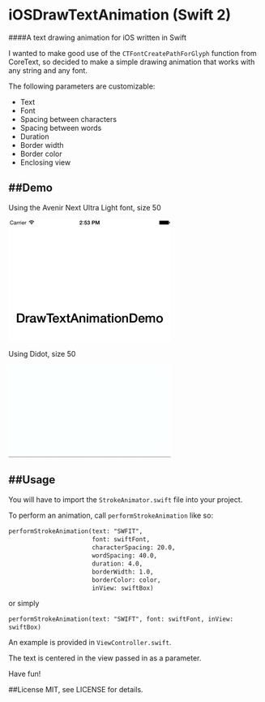 # iOSDrawTextAnimation (Swift 2)
####A text drawing animation for iOS written in Swift

I wanted to make good use of the `CTFontCreatePathForGlyph` function from CoreText, so decided to make a simple drawing animation that works with any string and any font.

The following parameters are customizable:

- Text
- Font
- Spacing between characters
- Spacing between words
- Duration
- Border width
- Border color
- Enclosing view

##Demo
----------
Using the Avenir Next Ultra Light font, size 50

![DrawTextAnimation on the string "Swift"](demo-1.gif)

Using Didot, size 50

![DrawTextAnimation on the string "Rocks"](demo-2.gif)

##Usage
----
You will have to import the `StrokeAnimator.swift` file into your project.

To perform an animation, call `performStrokeAnimation` like so:
	
	performStrokeAnimation(text: "SWFIT",
						   font: swiftFont,
						   characterSpacing: 20.0,
						   wordSpacing: 40.0,
						   duration: 4.0,
						   borderWidth: 1.0,
						   borderColor: color,
						   inView: swiftBox)


or simply

	performStrokeAnimation(text: "SWIFT", font: swiftFont, inView: swiftBox)

An example is provided in `ViewController.swift`.

The text is centered in the view passed in as a parameter. 

Have fun!

##License
MIT, see LICENSE for details.
